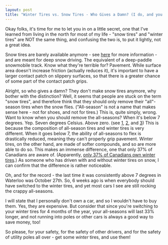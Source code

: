 ```yaml
---
layout: post
title: "Winter Tires vs. Snow Tires - Who Gives a Damn? (I do, and you should too.)"
---
```


Okay folks, it's time for me to let you in on a little secret, one that I've learned from living in the north for most of my life - "snow tires" and "winter tires" are NOT the same thing, and confusing the two is, to put it lightly, not a great idea.

Snow tires are barely available anymore - see [here](http://www.wheels.ca/how-do-winter-tires-differ-from-snow-tires/) for more information - and are meant for deep snow driving. The equivalent of a deep-paddle snowmobile track. Know what they're terrible for? Pavement. While surface area doesn't increase friction (actually reduces it), it's important to have a larger contact patch on slippery surfaces, so that there is a greater chance of some part of the contact patch grips.

Alright, so who gives a damn? They don't make snow tires anymore, why bother with the distinction? Well, it seems that people are stuck on the term "snow tires", and therefore think that they should only remove their "all"-season tires when the snow flies. ("All-season" is not a name that makes sense here - not for shoes, and not for tires.) This is, quite simply, wrong. Want to know when you should remove the all-seasons? When it's below 7 degrees. Yep. Seven degrees Celsius. Above zero. (see [1](http://www.theglobeandmail.com/globe-drive/car-tips/why-you-still-need-winter-tires-on-dry-pavement/article4180768/), [2](http://www.guideautoweb.com/en/articles/3701/), and [3](http://www.wheels.ca/why-winter-tires-there-are-many-reasons/)) This is because the composition of all-season tires and winter tires is very different. When it goes below 7, the ability of all-seasons to flex is drastically reduced, meaning they can't properly grip pavement. Winter tires, on the other hand, are made of softer compounds, and so are more able to do so. This makes an immense difference, one that only 37% of Canadians are aware of. (Apparently, [only 37% of Canadians own winter tires](http://www.winnipegfreepress.com/local/manitobans-dont-roll-on-winter-tires-181961121.html).) As someone who has driven with and without winter tires on snow, I can confirm that the difference is rather noticeable.

Oh, and for the record - the last time it was consistently above 7 degrees in Waterloo was October 27th. So, 6 weeks ago is when everybody should have switched to the winter tires, and yet most cars I see are still rocking the crappy all-seasons.

I will state that I personally don't own a car, and so I wouldn't have to buy them. Yes, they are expensive. But consider that since you're switching to your winter tires for 4 months of the year, your all-seasons will last 33% longer, and not running into poles or other cars is always a good way to save money, too!

So please, for your safety, for the safety of other drivers, and for the safety of utility poles all over - get some *winter* tires, and use them!
